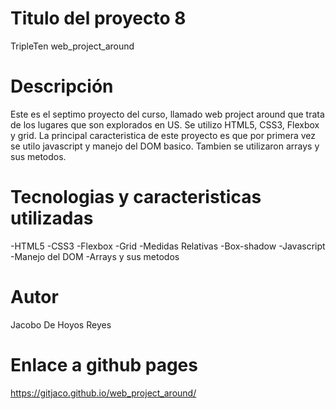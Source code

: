 # Titulo del proyecto 8

TripleTen web_project_around

# Descripción

Este es el septimo proyecto del curso, llamado web project around
que trata de los lugares que son explorados en US. Se utilizo
HTML5, CSS3, Flexbox y grid. La principal caracteristica de este
proyecto es que por primera vez se utilo javascript y manejo del
DOM basico. Tambien se utilizaron arrays y sus metodos.

# Tecnologias y caracteristicas utilizadas

-HTML5
-CSS3
-Flexbox
-Grid
-Medidas Relativas
-Box-shadow
-Javascript
-Manejo del DOM
-Arrays y sus metodos

# Autor

Jacobo De Hoyos Reyes

# Enlace a github pages

https://gitjaco.github.io/web_project_around/
